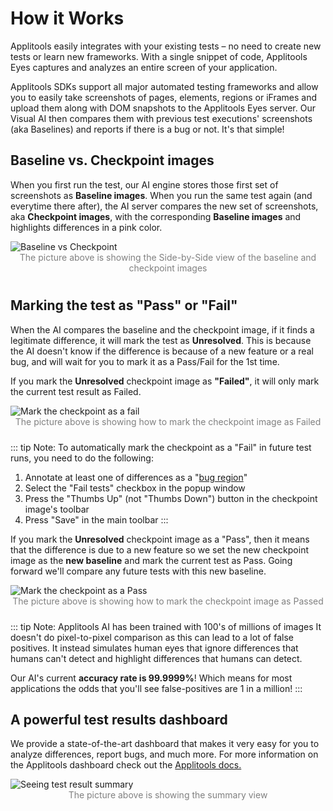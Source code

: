# How it Works

Applitools easily integrates with your existing tests – no need to create new tests or learn new frameworks. With a single snippet of code, Applitools Eyes captures and analyzes an entire screen of your application.

Applitools SDKs support all major automated testing frameworks and allow you  to easily take screenshots of pages, elements, regions or iFrames and upload them along with DOM snapshots to the Applitools Eyes server. Our Visual AI then compares them with previous test executions' screenshots (aka Baselines) and reports if there is a bug or not. It's that simple!

## Baseline vs. Checkpoint images

When you first run the test, our AI engine stores those first set of screenshots as **Baseline images**. When you run the same test again (and everytime there after), the AI server compares the new set of screenshots, aka **Checkpoint images**, with the corresponding **Baseline images** and highlights differences in a pink color.

<img class="imageBoxShadow" :src="$withBase('/baselineVsCheckpoint.png')" alt="Baseline vs Checkpoint" />

<div style="text-align:center;color:gray;padding-bottom:10px;">
  The picture above is showing the Side-by-Side view of the baseline and checkpoint images
</div>

## Marking the test as "Pass" or "Fail"

When the AI compares the baseline and the checkpoint image, if it finds a legitimate difference, it will mark the test as **Unresolved**. This is because the AI doesn't know if the difference is because of a new feature or a real bug, and will wait for you to mark it as a Pass/Fail for the 1st time.

If you mark the **Unresolved** checkpoint image as <strong>"Failed"</strong>, it will only mark the current test result as Failed.

<img class="imageBoxShadow" :src="$withBase('/markItAsAFail.png')" alt="Mark the checkpoint as a fail" />

<div style="text-align:center;color:gray;padding-bottom:10px;">
  The picture above is showing how to mark the checkpoint image as Failed
</div>

::: tip Note: To automatically mark the checkpoint as a "Fail" in future test runs, you need to do the following:
  1. Annotate at least one of differences as a "<a href="https://help.applitools.com/hc/en-us/articles/360007188391-Bug-Region-Collaboration-feature-" target="_blank">bug region</a>"
  2. Select the "Fail tests" checkbox in the popup window
  3. Press the "Thumbs Up" (not "Thumbs Down") button in the checkpoint image's toolbar
  4. Press "Save" in the main toolbar
:::

If you mark the **Unresolved** checkpoint image as a "Pass", then it means that the difference is due to a new feature so we set the new checkpoint image as the **new baseline** and mark the current test as Pass. Going forward we'll compare any future tests with this new baseline.

<img class="imageBoxShadow" :src="$withBase('/markItAsPass.png')" alt="Mark the checkpoint as a Pass" />

<div style="text-align:center;color:gray;padding-bottom:10px;">
  The picture above is showing how to mark the checkpoint image as Passed
</div>

::: tip Note: Applitools AI has been trained with 100's of millions of images
It doesn't do pixel-to-pixel comparison as this can lead to a lot of false positives. It instead simulates human eyes that ignore differences that humans can't detect and highlight differences that humans can detect.

Our AI's current **accuracy rate is 99.9999%**! Which means for most applications the odds that you'll see false-positives are 1 in a million!
:::

## A powerful test results dashboard
We provide a state-of-the-art dashboard that makes it very easy for you to analyze differences, report bugs, and much more. For more information on the Applitools dashboard check out the [Applitools docs.](https://applitools.com/docs/)

<img class="imageBoxShadow" :src="$withBase('/analyzing-test-results.gif')" alt="Seeing test result summary" />

<div style="text-align:center;color:gray;padding-bottom:10px;">
  The picture above is showing the summary view
</div>

</div>